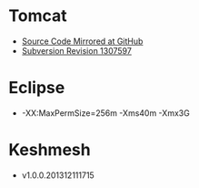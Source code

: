 # Tomcat

- [Source Code Mirrored at
  GitHub](https://github.com/reprogrammer/keshmesh-tomcat/tree/keshmesh)
- [Subversion Revision
  1307597](http://svn.apache.org/repos/asf/!svn/bc/1307597/tomcat/trunk/)

# Eclipse

- -XX:MaxPermSize=256m -Xms40m -Xmx3G

# Keshmesh

- v1.0.0.201312111715


